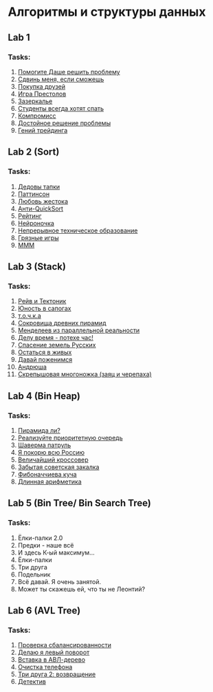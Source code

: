 # Алгоритмы и структуры данных 

## Lab 1
### Tasks: <br />
1. [Помогите Даше решить проблему](https://github.com/Screo-IS/itmo_activity/blob/main/Lab1/task_1.cpp) 
2. [Сдвинь меня, если сможешь](https://github.com/Screo-IS/itmo_activity/blob/main/Lab1/task_2.cpp)
3. [Покупка друзей](https://github.com/Screo-IS/itmo_activity/blob/main/Lab1/task_3.cpp)
4. [Игра Престолов](https://github.com/Screo-IS/itmo_activity/blob/main/Lab1/task_4.cpp)
5. [Зазеркалье](https://github.com/Screo-IS/itmo_activity/blob/main/Lab1/task_5.cpp)
6. [Студенты всегда хотят спать](https://github.com/Screo-IS/itmo_activity/blob/main/Lab1/task_6.cpp)
7. [Компромисс](https://github.com/Screo-IS/itmo_activity/blob/main/Lab1/task_7.cpp)
8. [Достойное решение проблемы](https://github.com/Screo-IS/itmo_activity/blob/main/Lab1/task_8.cpp)
9. [Гений трейдинга](https://github.com/Screo-IS/itmo_activity/blob/main/Lab1/task_9.cpp)

## Lab 2 (Sort)
### Tasks: <br />
1. [Дедовы тапки](https://github.com/Screo-IS/itmo_activity/blob/main/Lab2/task_1.cpp)
2. [Паттинсон](https://github.com/Screo-IS/itmo_activity/blob/main/Lab2/task_2.cpp)
3. [Любовь жестока](https://github.com/Screo-IS/itmo_activity/blob/main/Lab2/task_3.cpp)
4. [Анти-QuickSort](https://github.com/Screo-IS/itmo_activity/blob/main/Lab2/task_4.cpp)
5. [Рейтинг](https://github.com/Screo-IS/itmo_activity/blob/main/Lab2/task_5.cpp)
6. [Нейроночка](https://github.com/Screo-IS/itmo_activity/blob/main/Lab2/task_6.cpp)
7. [Непрерывное техническое образование](https://github.com/Screo-IS/itmo_activity/blob/main/Lab2/task_7.cpp)
8. [Грязные игры](https://github.com/Screo-IS/itmo_activity/blob/main/Lab2/task_8.cpp)
9. [МММ](https://github.com/Screo-IS/itmo_activity/blob/main/Lab2/task_9.cpp)

## Lab 3 (Stack)
### Tasks: <br />
1. [Рейв и Тектоник](https://github.com/Screo-IS/itmo_activity/blob/main/Lab3/task_1.cpp) 
2. [Юность в сапогах](https://github.com/Screo-IS/itmo_activity/blob/main/Lab3/task_2.cpp)
3. [т.о.ч.к.а](https://github.com/Screo-IS/itmo_activity/blob/main/Lab3/task_3.cpp)
4. [Сокровища древних пирамид](https://github.com/Screo-IS/itmo_activity/blob/main/Lab3/task_4.cpp)
5. [Менделеев из параллельной реальности](https://github.com/Screo-IS/itmo_activity/blob/main/Lab3/task_5.cpp)
6. [Делу время - потехе час!](https://github.com/Screo-IS/itmo_activity/blob/main/Lab3/task_6.cpp)
7. [Спасение земель Русских](https://github.com/Screo-IS/itmo_activity/blob/main/Lab3/task_7.cpp)
8. [Остаться в живых](https://github.com/Screo-IS/itmo_activity/blob/main/Lab3/task_8.cpp)
9. [Давай поженимся](https://github.com/Screo-IS/itmo_activity/blob/main/Lab3/task_9.cpp)
10. [Андрюша](https://github.com/Screo-IS/itmo_activity/blob/main/Lab3/task_10.cpp)
11. [Скрепышовая многоножка (заяц и черепаха)](https://github.com/Screo-IS/itmo_activity/blob/main/Lab3/task_11.cpp)

## Lab 4 (Bin Heap)
### Tasks: <br />
1. [Пирамида ли?](https://github.com/Screo-IS/itmo_activity/blob/main/Lab4/task_1.cpp)
2. [Реализуйте приоритетную очередь](https://github.com/Screo-IS/itmo_activity/blob/main/Lab4/task_2.cpp)
3. [Шаверма патруль](https://github.com/Screo-IS/itmo_activity/blob/main/Lab4/task_3.cpp)
4. [Я покорю всю Россию](https://github.com/Screo-IS/itmo_activity/blob/main/Lab4/task_4.cpp)
5. [Величайший кроссовер](https://github.com/Screo-IS/itmo_activity/blob/main/Lab4/task_5.cpp)
6. [Забытая советская закалка](https://github.com/Screo-IS/itmo_activity/blob/main/Lab4/task_6.cpp)
7. [Фибоначчиева куча](https://github.com/Screo-IS/itmo_activity/blob/main/Lab4/task_7.cpp)
8. [Длинная арифметика](https://github.com/Screo-IS/itmo_activity/blob/main/Lab4/task_8.cpp)

## Lab 5 (Bin Tree/ Bin Search Tree)
### Tasks: <br />
1. Ёлки-палки 2.0
2. Предки - наше всё
3. И здесь К-ый максимум...
4. Ёлки-палки
5. Три друга
6. Подельник
7. Всё давай. Я очень занятой.
8. Может ты скажешь ей, что ты не Леонтий?

## Lab 6 (AVL Tree)
### Tasks: <br />
1. [Проверка сбалансированности](https://github.com/Screo-IS/itmo_activity/blob/main/Lab6/task_1.cpp)
2. [Делаю я левый поворот](https://github.com/Screo-IS/itmo_activity/blob/main/Lab6/task_2.cpp)
3. [Вставка в АВЛ-дерево](https://github.com/Screo-IS/itmo_activity/blob/main/Lab6/task_3.cpp)
4. [Очистка телефона](https://github.com/Screo-IS/itmo_activity/blob/main/Lab6/task_4.cpp)
5. [Три друга 2: возвращение](https://github.com/Screo-IS/itmo_activity/blob/main/Lab6/task_5.cpp)
6. [Детектив](https://github.com/Screo-IS/itmo_activity/blob/main/Lab6/task_6.cpp)


